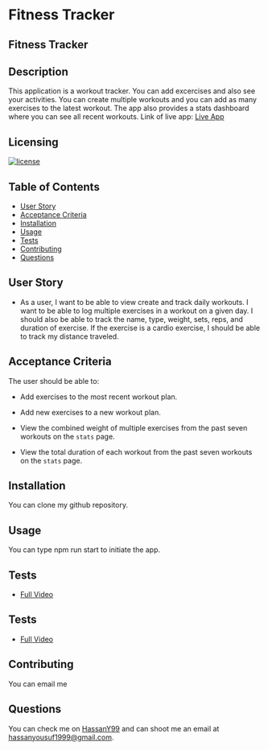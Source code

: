 # Fitness Tracker 

## Fitness Tracker


  ## Description

  This application is a workout tracker. You can add excercises and also see your activities. You can create multiple workouts and you can add as many exercises to the latest workout. The app also provides a stats dashboard where you can see all recent workouts.
  Link of live app: [Live App](https://jmd-workout-tracker.herokuapp.com/)

  ## Licensing

  [![license](https://img.shields.io/badge/license-MIT-blue)](https://shields.io)

  ## Table of Contents
  - [User Story](#user-story)
  - [Acceptance Criteria](#acceptance-criteria)
  - [Installation](#installation)
  - [Usage](#usage)
  - [Tests](#tests)
  - [Contributing](#contributing)
  - [Questions](#questions)

  ## User Story

* As a user, I want to be able to view create and track daily workouts. I want to be able to log multiple exercises in a workout on a given day. I should also be able to track the name, type, weight, sets, reps, and duration of exercise. If the exercise is a cardio exercise, I should be able to track my distance traveled.

## Acceptance Criteria

The user should be able to:

  * Add exercises to the most recent workout plan.

  * Add new exercises to a new workout plan.

  * View the combined weight of multiple exercises from the past seven workouts on the `stats` page.

  * View the total duration of each workout from the past seven workouts on the `stats` page.

  ## Installation

  You can clone my github repository.

  ## Usage

  You can type npm run start to initiate the app.
  
  ## Tests

  - [Full Video](https://watch.screencastify.com/v/KWRVrNtzAoxAingGo0ek)

  ## Tests

  - [Full Video](https://watch.screencastify.com/v/KWRVrNtzAoxAingGo0ek)
  

  ## Contributing

  You can email me

  ## Questions

  You can check me on [HassanY99](https://github.com/HassanY99) and can shoot me an email at hassanyousuf1999@gmail.com.
